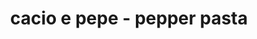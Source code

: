 ---
id: 5e56a36cf0f75d0014893fcc
servings:
notes:
directions: 'cook the pasta.  in a large stockpot of generously-salted water
 boil your pasta according to package instructions until it just barely al dente.  (try to avoid overcooking the pasta.)
grate the cheese.  while the pasta water comes to a boil
 finely-grate the cheese by hand.
reserve some of the starchy pasta water.  once the pasta is about 1 minute away from being al dente
 carefully scoop out 2 cups of the starchy boiling pasta water and transfer the water into a separate heat-proof container.  set aside.
drain the pasta.  drain the pasta using a colander.  then transfer the pasta back to the hot stockpot
 placed off of the hot burner.
add in the diced butter
 tomatoes and 1 cup of the starchy pasta water and toss quickly to combine.  add in the cheese and black pepper and quickly toss to combine. continue to gradually add in extra starchy pasta water
 as needed
 until the cheese has completely melted and turned into a silky sauce that coats the pasta evenly.
serve.  dish up the hot pasta and serve immediately
 garnished with extra cheese and black pepper if desired.
'
ingredients: '8 ounces pasta (i recommend bucatini
 thick spaghetti
 linguine or fettuccine)
3 tablespoons butter
 diced into 1-tablespoon chunks*
1 teaspoon freshly-cracked coarse black pepper
2 ounces (about 1 cup) freshly-grated* pecorino or parmesan cheese
optional 3 roma tomatoes - chopped'
rating: 4
ease: easy
img:
category: side dish
href: 'https: //www.gimmesomeoven.com/cacio-e-pepe/#tasty-recipes-60551'
totalTime: 20 minutes
cookTime: 10 minutes
prepTime: 10 minutes
title: cacio e pepe - pepper pasta
slug: cacio-e-pepe-pepper-pasta
---